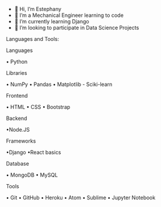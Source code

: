 - 👋 Hi, I’m Estephany
- 👀 I’m a Mechanical Engineer learning to code
- 🌱 I’m currently learning Django
- 💞️ I’m looking to participate in Data Science Projects

<!---
Estephany11/Estephany11 is a ✨ special ✨ repository because its `README.md` (this file) appears on your GitHub profile.
You can click the Preview link to take a look at your changes.
--->

Languages and Tools:

Languages

• Python 


Libraries

• NumPy • Pandas •  Matplotlib - Sciki-learn


Frontend

• HTML • CSS • Bootstrap


Backend

•Node.JS 


Frameworks

•Django  •React basics


Database

• MongoDB • MySQL


Tools

• Git • GitHub • Heroku • Atom • Sublime • Jupyter Notebook
